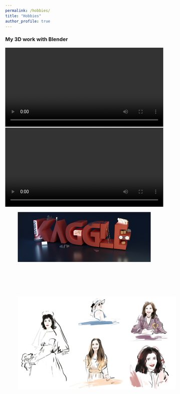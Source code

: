 ```yaml
---
permalink: /hobbies/
title: "Hobbies"
author_profile: true
---
```


### My 3D work with Blender

<video  style="width: 100%" controls autoplay>
  <source src="/assets/images/2020.mp4"  type="video/mp4">
</video>
<br> 
<video  style="width: 100%" controls autoplay>
  <source src="/assets/images/2020diff3.mp4"  type="video/mp4">
</video>
<br> 

<figure  class="align-center">
  <img src="/assets/images/KAGGLE_SURVEY.png" alt="" width="1100">
</figure>

<figure style="width: 100%" class="align-center">
  <img src="/assets/images/bedroom3.png" alt="">
</figure>

<figure style="width: 100%" class="align-center">
  <img src="/assets/images/diningroom.png" alt="">
</figure>

<figure style="width: 100%" class="align-center">
  <img src="/assets/images/livingroom.png" alt="">
</figure>



<figure style="width: 100%" class="align-center">
  <img src="/assets/images/drawing.png" alt="">
</figure>
